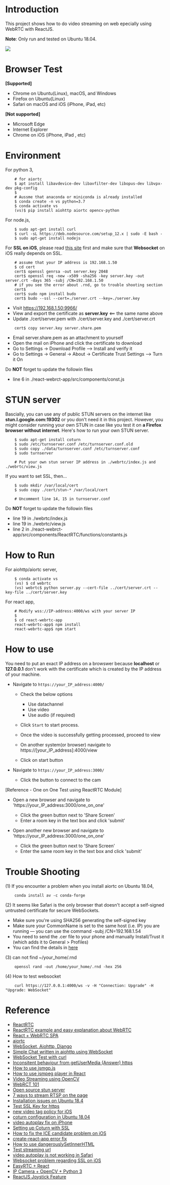 Introduction  
============  

This project shows how to do video streaming on web epecially using WebRTC with ReactJS.  

**Note**: Only run and tested on Ubuntu 18.04. 

![](/data/video_streaming_system_architecture.png)  


Browser Test    
===============  

**[Supported]**
- Chrome on Ubuntu(Linux), macOS, and Windows
- Firefox on Ubuntu(Linux)
- Safari on macOS and iOS (iPhone, iPad, etc)

**[Not supported]**
- Microsoft Edge
- Internet Explorer
- Chrome on iOS (iPhone, iPad , etc)


Environment  
===========  
  
For python 3, 
```  
    # for aiortc 
    $ apt install libavdevice-dev libavfilter-dev libopus-dev libvpx-dev pkg-config
    $
    # Aussme that anaconda or miniconda is already installed
    $ conda create -n vs python=3.7
    $ conda activate vs
    (vs)$ pip install aiohttp aiortc opencv-python 
```  
  
For node.js,  
```		
    $ sudo apt-get install curl  
    $ curl -sL https://deb.nodesource.com/setup_12.x | sudo -E bash -  
    $ sudo apt-get install nodejs
```  

For **SSL on iOS**, please read [this site](https://github.com/mattdesl/budo/blob/dcbc05866f583e172d6b46c898048436ab84ddae/docs/command-line-usage.md#ssl-on-ios) first and make sure that **Websocket** on iOS really depends on SSL. 

```
    # assume that your IP address is 192.168.1.50
    $ cd cert
    cert$ openssl genrsa -out server.key 2048
    cert$ openssl req -new -x509 -sha256 -key server.key -out server.crt -days 365 -subj /CN=192.168.1.50
    # if you see the error about .rnd, go to trouble shooting section 
    cert$
    cert$ sudo npm install budo
    cert$ budo --ssl --cert=./server.crt --key=./server.key
```
- Visit https://192.168.1.50:9966/
- View and export the certificate as **server.key** <== the same name above
- Update ./cert/server.pem with ./cert/server.key and ./cert/server.crt

```  
    cert$ copy server.key server.share.pem 
```  
- Email server.share.pem as an attachment to yourself 
- Open the mail on iPhone and click the certificate to download
- Go to Settings -> Download Profile --> Install and verify it 
- Go to Settings -> General -> About -> Certificate Trust Settings --> Turn it On

Do **NOT** forget to update the followin files
- line 6 in ./react-webrct-app/src/components/const.js


STUN server  
=========== 

Bascially, you can use any of public STUN servers on the internet like **stun.l.google.com:19302** or you don't need it in this project. However, you might consider running your own STUN in case like you test it on **a Firefox browser without internet**. Here's how to run your own STUN server.  
  
```  
    $ sudo apt-get install coturn  
    $ sudo /etc/turnserver.conf /etc/turnserver.conf.old  
    $ sudo copy ./data/turnserver.conf /etc/turnserver.conf   
    $ sudo turnserver  

    # Put your own stun server IP address in ./webrtc/index.js and ./webrtc/view.js
```  

If you want to set SSL, then...

```  
    $ sudo mkdir /var/local/cert  
    $ sudo copy ./cert/stun-* /var/local/cert  

    # Uncomment line 14, 15 in turnserver.conf  
```  

Do **NOT** forget to update the followin files
- line 19 in ./webrtc/index.js
- line 19 in ./webrtc/view.js
- line 2 in ./react-webrct-app/src/components/ReactRTC/functions/constants.js


How to Run  
==========  

For aiohttp/aiortc server, 
```
    $ conda activate vs 
    (vs) $ cd webrtc  
    (vs) webrtc$ python server.py --cert-file ../cert/server.crt --key-file ../cert/server.key
```

For react app, 
```  
    # Modify wss://IP-address:4000/ws with your server IP
    $
    $ cd react-webrtc-app
    react-webrtc-app$ npm install
    react-webrtc-app$ npm start 
```  


How to use  
===========   
  
You need to put an exact IP address on a browswer because **localhost** or **127.0.0.1** don't work with the certificate which is created by the IP address of your machine.   

- Navigate to `https://your_IP_address:4000/`

    - Check the below options

      - Use datachannel
      - Use video
      - Use audio (if required)

  - Click `Start` to start process.

  - Once the video is successfully getting processed, proceed to view

  - On another system(or browser) navigate to https://[your_IP_address]:4000/view

  - Click on start button

- Navigate to `https://your_IP_address:3000/`

    - Click the button to connect to the cam 


[Reference - One on One Test using ReactRTC Module]

- Open a new browser and navigate to 'https://your_IP_address:3000/one_on_one'
    - Click the green button next to 'Share Screen'
    - Enter a room key in the text box and click 'submit' 

- Open another new browser and navigate to 'https://your_IP_address:3000/one_on_one'
    - Click the green button next to 'Share Screen'
    - Enter the same room key in the text box and click 'submit' 


Trouble Shooting  
================  

(1) If you encounter a problem when you install aiortc on Ubuntu 18.04,

```  
    conda install av -c conda-forge  
```  

(2) It seems like Safari is the only browser that doesn't accept a self-signed untrusted certificate for secure WebSockets.

- Make sure you're using SHA256 generating the self-signed key
- Make sure your CommonName is set to the same host (i.e. IP) you are running — you can use the command -subj /CN=192.168.1.54
- You need to send the .cer file to your phone and manually Install/Trust it (which adds it to General > Profiles)
- You can find the details in [here](https://github.com/mattdesl/budo/blob/dcbc05866f583e172d6b46c898048436ab84ddae/docs/command-line-usage.md#ssl-on-ios)

(3) can not find ~/your_home/.rnd 

```  
    openssl rand -out /home/your_home/.rnd -hex 256
```  

(4) How to test websocket  

```
    curl https://127.0.0.1:4000/ws -v -H "Connection: Upgrade" -H "Upgrade: WebSocket"
```

Reference  
=========  
- [ReactRTC](https://github.com/oslabs-beta/ReactRTC)   
- [ReactRTC example and easy explanation about WebRTC](https://medium.com/@dianewudw/build-your-own-video-chat-app-with-react-and-webrtc-bd4dd0c5c0ea)  
- [React + WebRTC SPA](https://github.com/dondido/webrtc-video-room)  
- [aiortc](https://github.com/aiortc/aiortc)  
- [WebSocket, Aiohttp, Django](https://steelkiwi.com/blog/websocket-server-on-aiohttp-in-django-project/)  
- [Simple Chat written in aiohttp using WebSocket](https://steelkiwi.com/blog/an-example-of-a-simple-chat-written-in-aiohttp/#WebSocket)  
- [WebSocket Test with curl](https://gist.github.com/htp/fbce19069187ec1cc486b594104f01d0)  
- [Inconsitent behaviour from getUserMedia (Answer) https](https://stackoverflow.com/questions/60949169/inconsistent-behavior-from-getusermedia-in-insecure-context)    
- [How to use jsmgp.js](https://github.com/tahaipek/Nodcam/blob/master/public/jsmpg.js)  
- [How to use jsmpeg player in React](https://github.com/cycjimmy/jsmpeg-player/issues/17)  
- [Video Streaming using OpenCV](https://www.pyimagesearch.com/2019/09/02/opencv-stream-video-to-web-browser-html-page/)   
- [WebRCT 101](https://codelabs.developers.google.com/codelabs/webrtc-web/)  
- [Open source stun server](https://github.com/jselbie/stunserver)  
- [7 ways to stream RTSP on the page](https://flashphoner.com/7-ways-to-stream-rtsp-on-the-page/)  
- [Installation issues on Ubuntu 18.4](https://github.com/aiortc/aiortc/issues/326)
- [Test SSL Key for https](https://github.com/omarabid59/YOLO_Google-Cloud/tree/master/webserver
)   
- [new video tag policy for iOS](https://webkit.org/blog/6784/new-video-policies-for-ios/)  
- [coturn configuration in Ubuntu 18.04](https://ourcodeworld.com/articles/read/1175/how-to-create-and-configure-your-own-stun-turn-server-with-coturn-in-ubuntu-18-04)  
- [video autoplay fix on iPhone](https://forums.developer.apple.com/thread/79501)  
- [Setting up Coturn with SSL](https://meetrix.io/blog/webrtc/coturn/installation.html)  
- [How to fix the ICE candidate problem on iOS](https://stackoverflow.com/questions/51925319/cannot-get-local-candidate-for-webrtc-in-ios-safari)  
- [create-react-app error fix](https://github.com/facebook/create-react-app/issues/7612)  
- [How to use dangerouslySetInnerHTML](https://github.com/facebook/react/issues/6544)  
- [Test streaming url](https://www.radiantmediaplayer.com/test-your-streaming-url.html)  
- [video autoplay is not working in Safari](https://stackoverflow.com/questions/52399034/video-autoplay-is-not-working-chrome-and-safari)  
- [Websocket problem regarding SSL on iOS](https://github.com/mattdesl/budo/blob/dcbc05866f583e172d6b46c898048436ab84ddae/docs/command-line-usage.md#ssl-on-ios)
- [EasyRTC + React](https://github.com/Techistan/Video-Conferencing-With-EasyRTC)  
- [IP Camera + OpenCV + Python 3](https://cybercitycircuits.com/python-3-and-opencv-with-an-ip-camera/)  
- [ReactJS Joystick Feature](https://loopmode.github.io/react-nipple/)  